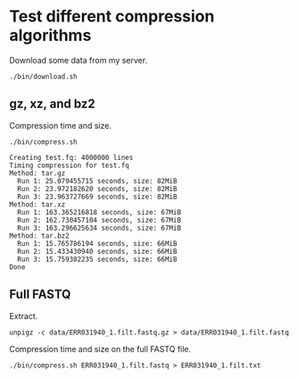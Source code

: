 # Test different compression algorithms

Download some data from my server.

```console
./bin/download.sh
```

## gz, xz, and bz2

Compression time and size.

```console
./bin/compress.sh
```
```
Creating test.fq: 4000000 lines
Timing compression for test.fq
Method: tar.gz
  Run 1: 25.079455715 seconds, size: 82MiB
  Run 2: 23.972182620 seconds, size: 82MiB
  Run 3: 23.963727669 seconds, size: 82MiB
Method: tar.xz
  Run 1: 163.365216818 seconds, size: 67MiB
  Run 2: 162.730457104 seconds, size: 67MiB
  Run 3: 163.296625634 seconds, size: 67MiB
Method: tar.bz2
  Run 1: 15.765786194 seconds, size: 66MiB
  Run 2: 15.433430940 seconds, size: 66MiB
  Run 3: 15.759382235 seconds, size: 66MiB
Done
```

## Full FASTQ

Extract.

```console
unpigz -c data/ERR031940_1.filt.fastq.gz > data/ERR031940_1.filt.fastq
```

Compression time and size on the full FASTQ file.

```console
./bin/compress.sh ERR031940_1.filt.fastq > ERR031940_1.filt.txt
```
